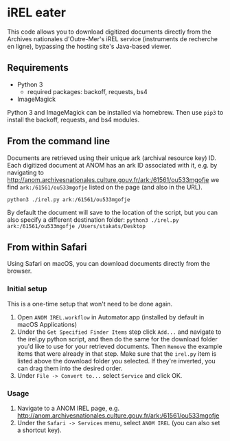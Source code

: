 # iREL eater
This code allows you to download digitized documents directly from the Archives nationales d'Outre-Mer's iREL service (instruments de recherche en ligne), bypassing the hosting site's Java-based viewer.

## Requirements
* Python 3
  * required packages: backoff, requests, bs4
* ImageMagick

Python 3 and ImageMagick can be installed via homebrew. Then use `pip3` to install the backoff, requests, and bs4 modules.

## From the command line ##
Documents are retrieved using their unique ark (archival resource key) ID. Each digitized document at ANOM has an ark ID associated with it, e.g. by navigating to http://anom.archivesnationales.culture.gouv.fr/ark:/61561/ou533mgofje we find `ark:/61561/ou533mgofje` listed on the page (and also in the URL).

`python3 ./irel.py ark:/61561/ou533mgofje`

By default the document will save to the location of the script, but you can also specify a different destination folder:
`python3 ./irel.py ark:/61561/ou533mgofje /Users/stakats/Desktop`

## From within Safari ##
Using Safari on macOS, you can download documents directly from the browser.

### Initial setup ###
This is a one-time setup that won't need to be done again.
1. Open `ANOM IREL.workflow` in Automator.app (installed by default in macOS Applications)
2. Under the `Get Specified Finder Items` step click `Add...` and navigate to the irel.py python script, and then do the same for the download folder you'd like to use for your retrieved documents. Then `Remove` the example items that were already in that step. Make sure that the `irel.py` item is listed above the download folder you selected. If they're inverted, you can drag them into the desired order.
3. Under `File -> Convert to...` select `Service` and click OK.

### Usage ###
1. Navigate to a ANOM IREL page, e.g. http://anom.archivesnationales.culture.gouv.fr/ark:/61561/ou533mgofje
2. Under the `Safari -> Services` menu, select `ANOM IREL` (you can also set a shortcut key).
